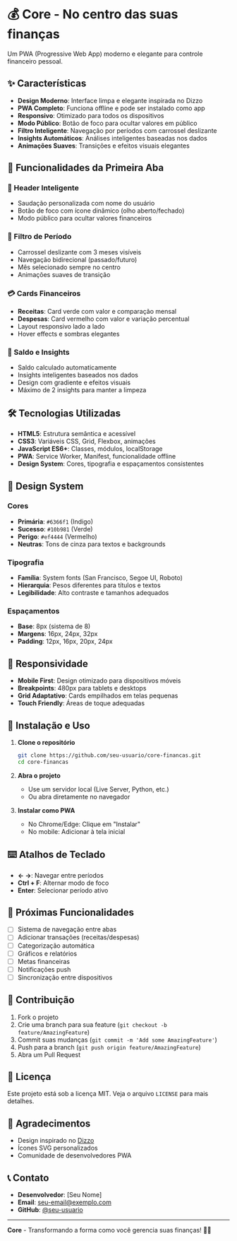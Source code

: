 # 💰 Core - No centro das suas finanças

Um PWA (Progressive Web App) moderno e elegante para controle financeiro pessoal.

## ✨ Características

- **Design Moderno**: Interface limpa e elegante inspirada no Dizzo
- **PWA Completo**: Funciona offline e pode ser instalado como app
- **Responsivo**: Otimizado para todos os dispositivos
- **Modo Público**: Botão de foco para ocultar valores em público
- **Filtro Inteligente**: Navegação por períodos com carrossel deslizante
- **Insights Automáticos**: Análises inteligentes baseadas nos dados
- **Animações Suaves**: Transições e efeitos visuais elegantes

## 🚀 Funcionalidades da Primeira Aba

### 📱 Header Inteligente
- Saudação personalizada com nome do usuário
- Botão de foco com ícone dinâmico (olho aberto/fechado)
- Modo público para ocultar valores financeiros

### 📅 Filtro de Período
- Carrossel deslizante com 3 meses visíveis
- Navegação bidirecional (passado/futuro)
- Mês selecionado sempre no centro
- Animações suaves de transição

### 💳 Cards Financeiros
- **Receitas**: Card verde com valor e comparação mensal
- **Despesas**: Card vermelho com valor e variação percentual
- Layout responsivo lado a lado
- Hover effects e sombras elegantes

### 💎 Saldo e Insights
- Saldo calculado automaticamente
- Insights inteligentes baseados nos dados
- Design com gradiente e efeitos visuais
- Máximo de 2 insights para manter a limpeza

## 🛠️ Tecnologias Utilizadas

- **HTML5**: Estrutura semântica e acessível
- **CSS3**: Variáveis CSS, Grid, Flexbox, animações
- **JavaScript ES6+**: Classes, módulos, localStorage
- **PWA**: Service Worker, Manifest, funcionalidade offline
- **Design System**: Cores, tipografia e espaçamentos consistentes

## 🎨 Design System

### Cores
- **Primária**: `#6366f1` (Indigo)
- **Sucesso**: `#10b981` (Verde)
- **Perigo**: `#ef4444` (Vermelho)
- **Neutras**: Tons de cinza para textos e backgrounds

### Tipografia
- **Família**: System fonts (San Francisco, Segoe UI, Roboto)
- **Hierarquia**: Pesos diferentes para títulos e textos
- **Legibilidade**: Alto contraste e tamanhos adequados

### Espaçamentos
- **Base**: 8px (sistema de 8)
- **Margens**: 16px, 24px, 32px
- **Padding**: 12px, 16px, 20px, 24px

## 📱 Responsividade

- **Mobile First**: Design otimizado para dispositivos móveis
- **Breakpoints**: 480px para tablets e desktops
- **Grid Adaptativo**: Cards empilhados em telas pequenas
- **Touch Friendly**: Áreas de toque adequadas

## 🔧 Instalação e Uso

1. **Clone o repositório**
   ```bash
   git clone https://github.com/seu-usuario/core-financas.git
   cd core-financas
   ```

2. **Abra o projeto**
   - Use um servidor local (Live Server, Python, etc.)
   - Ou abra diretamente no navegador

3. **Instalar como PWA**
   - No Chrome/Edge: Clique em "Instalar"
   - No mobile: Adicionar à tela inicial

## ⌨️ Atalhos de Teclado

- **← →**: Navegar entre períodos
- **Ctrl + F**: Alternar modo de foco
- **Enter**: Selecionar período ativo

## 🎯 Próximas Funcionalidades

- [ ] Sistema de navegação entre abas
- [ ] Adicionar transações (receitas/despesas)
- [ ] Categorização automática
- [ ] Gráficos e relatórios
- [ ] Metas financeiras
- [ ] Notificações push
- [ ] Sincronização entre dispositivos

## 🤝 Contribuição

1. Fork o projeto
2. Crie uma branch para sua feature (`git checkout -b feature/AmazingFeature`)
3. Commit suas mudanças (`git commit -m 'Add some AmazingFeature'`)
4. Push para a branch (`git push origin feature/AmazingFeature`)
5. Abra um Pull Request

## 📄 Licença

Este projeto está sob a licença MIT. Veja o arquivo `LICENSE` para mais detalhes.

## 🙏 Agradecimentos

- Design inspirado no [Dizzo](https://dizzo.com.br)
- Ícones SVG personalizados
- Comunidade de desenvolvedores PWA

## 📞 Contato

- **Desenvolvedor**: [Seu Nome]
- **Email**: seu-email@exemplo.com
- **GitHub**: [@seu-usuario](https://github.com/seu-usuario)

---

**Core** - Transformando a forma como você gerencia suas finanças! 💎✨
